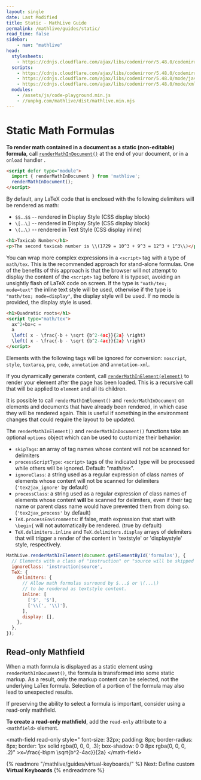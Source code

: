```yaml
---
layout: single
date: Last Modified
title: Static - MathLive Guide
permalink: /mathlive/guides/static/
read_time: false
sidebar:
    - nav: "mathlive"
head:
  stylesheets:
    - https://cdnjs.cloudflare.com/ajax/libs/codemirror/5.48.0/codemirror.min.css
  scripts:
    - https://cdnjs.cloudflare.com/ajax/libs/codemirror/5.48.0/codemirror.min.js
    - https://cdnjs.cloudflare.com/ajax/libs/codemirror/5.48.0/mode/javascript/javascript.min.js
    - https://cdnjs.cloudflare.com/ajax/libs/codemirror/5.48.0/mode/xml/xml.min.js
  modules:
    - /assets/js/code-playground.min.js
    - //unpkg.com/mathlive/dist/mathlive.min.mjs
---
```

<script>
    moduleMap = {
        mathlive: "//unpkg.com/mathlive/dist/mathlive.min.mjs",
    };
</script>

# Static Math Formulas

**To render math contained in a document as a static (non-editable) formula**, 
call [`renderMathInDocument()`](/docs/mathlive/?q=renderMathInDocument) at the end of your document, or in a `onload`
handler .

```html
<script defer type="module">
  import { renderMathInDocument } from 'mathlive';
  renderMathInDocument();
</script>
```

By default, any LaTeX code that is enclosed with the following delimiters will
be rendered as math:

- `$$`...`$$` -- rendered in Display Style (CSS display block)
- `\[`...`\]` -- rendered in Display Style (CSS display block)
- `\(`...`\)` -- rendered in Text Style (CSS display inline)

```html
<h1>Taxicab Number</h1>
<p>The second taxicab number is \\(1729 = 10^3 + 9^3 = 12^3 + 1^3\\)</p>
```

You can wrap more complex expressions in a `<script>` tag with a type of
`math/tex`. This is the recommended approach for stand-alone formulas. One of
the benefits of this approach is that the browser will not attempt to display
the content of the `<script>` tag before it is typeset, avoiding an unsightly
flash of LaTeX code on screen. If the type is `"math/tex; mode=text"` the inline
text style will be used, otherwise if the type is `"math/tex; mode=display"`,
the display style will be used. If no mode is provided, the display style is
used.

```html
<h1>Quadratic roots</h1>
<script type="math/tex">
  ax^2+bx+c =
  a
  \left( x - \frac{-b + \sqrt {b^2-4ac}}{2a} \right)
  \left( x - \frac{-b - \sqrt {b^2-4ac}}{2a} \right)
</script>
```

Elements with the following tags will be ignored for conversion: `noscript`,
`style`, `textarea`, `pre`, `code`, `annotation` and `annotation-xml`.

If you dynamically generate content, call [`renderMathInElement(element)`](/docs/mathlive/?q=renderMathInElement) to
render your element after the page has been loaded. This is a recursive call
that will be applied to `element` and all its children.

It is possible to call `renderMathInElement()` and
`renderMathInDocument` on elements and documents that have already been
rendered, in which case they will be rendered again. This is useful if something
in the environment changes that could require the layout to be updated.

The `renderMathInElement()` and `renderMathInDocument()`
functions take an optional `options` object which can be used to customize their
behavior:

- `skipTags`: an array of tag names whose content will not be scanned for
  delimiters
- `processScriptType`: `<script>` tags of the indicated type will be processed
  while others will be ignored. Default: "math/tex".
- `ignoreClass`: a string used as a regular expression of class names of
  elements whose content will not be scanned for delimiters (`'tex2jax_ignore'`
  by default)
- `processClass`: a string used as a regular expression of class names of
  elements whose content **will** be scanned for delimiters, even if their tag
  name or parent class name would have prevented them from doing so.
  (`'tex2jax_process'` by default)
- `TeX.processEnvironments`: if false, math expression that start with `\begin{`
  will not automatically be rendered. (true by default)
- `TeX.delimiters.inline` and `TeX.delimiters.display` arrays of delimiters that
  will trigger a render of the content in 'textstyle' or 'displaystyle' style,
  respectively.

```javascript
MathLive.renderMathInElement(document.getElementById('formulas'), {
  // Elements with a class of "instruction" or "source will be skipped
  ignoreClass: 'instruction|source',
  TeX: {
    delimiters: {
      // Allow math formulas surround by $...$ or \(...\)
      // to be rendered as textstyle content.
      inline: [
        ['$', '$'],
        ['\\(', '\\)'],
      ],
      display: [],
    },
  },
});
```
## Read-only Mathfield

When a math formula is displayed as a static element using 
`renderMathInDocument()`, the formula is transformed into some static markup.
As a result, only the markup content can be selected, not the underlying
LaTex formula. Selection of a portion of the formula may also lead to 
unexpected results.

If preserving the ability to select a formula is important, consider
using a read-only mathfield.

**To create a read-only mathfield**, add the `read-only` attribute to a `<mathfield>`
element.

<code-playground layout="stack">
    <style slot="style">
      .output math-field:focus, .output math-field:focus-within {
        outline: none;
      }
    </style>
    <div slot="html">&lt;math-field read-only style="
        font-size: 32px; 
        padding: 8px; 
        border-radius: 8px;
        border: 1px solid rgba(0, 0, 0, .3); 
        box-shadow: 0 0 8px rgba(0, 0, 0, .2)"
&gt;x=\frac{-b\pm \sqrt{b^2-4ac}}{2a}
&lt;/math-field&gt;
</div>
</code-playground>



{% readmore "/mathlive/guides/virtual-keyboards/" %}
Next: Define custom <strong>Virtual Keyboards</strong>
{% endreadmore %}




<!-- Equation rendering -->
<!-- Readonly mathfield see https://github.com/arnog/mathlive/issues/609-->
